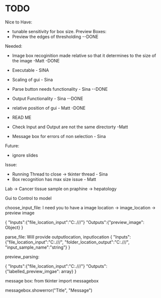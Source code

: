 # TODO

Nice to Have: 

- tunable sensitivity for box size.
Preview Boxes: 
- Preview the edges of thresholding --DONE


Needed:

- Image box recoginition made relative so that it determines to the size of the image -Matt -DONE

- Executable - SINA

- Scaling of gui -  Sina
- Parse button needs functionality - Sina --DONE
- Output Functionality - Sina --DONE
- relative position of gui - Matt -DONE
- READ ME
- Check Input and Output are not the same directorty -Matt
- Message box for errors of non selection - Sina


Future:
- ignore slides


Issue:
- Running Thread to close -> tkinter thread - Sina
- Box recognition has max size issue - Matt


Lab -> Cancer 
tissue sample on praphine -> hepatology


Gui to Control to model

choose_input_file:
I need you to have a image location -> image_location -> preview image

{
    "Inputs":{"file_location_input":"C:.///"}
    "Outputs":{"preview_image": Object}
}

parse_file:
Will provide outputlocation, inputlocation
{
    "Inputs":{"file_location_input":"C:.///",
                "folder_location_output":"C:.///",
                "input_sample_name":"string"}
}

preview_parsing:

{
    "Inputs":{"file_location_input":"C:.///"}
    "Outputs":{"labelled_preview_imgae": array}
}






message box: 
from tkinter import messagebox

messagebox.showerror("Title", "Message")